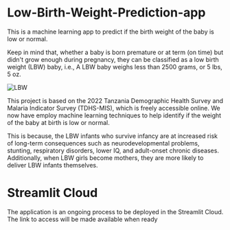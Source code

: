 # Low-Birth-Weight-Prediction-app

This is a machine learning app to predict if the birth weight of the baby is low or normal.

Keep in mind that, whether a baby is born premature or at term (on time) but didn't grow enough during pregnancy, they can be classified as a low birth weight (LBW) baby, i.e., A LBW baby weighs less than 2500 grams, or 5 lbs, 5 oz.

![LBW](https://github.com/Gladys340/Low-Birth-Weight-Prediction-app/assets/84182738/40a8b628-f9dd-4d9a-aabf-97750f69baa0)


This project is based on the 2022 Tanzania Demographic Health Survey and Malaria Indicator Survey (TDHS-MIS), which is freely accessible online. We now have employ machine learning techniques to help identify if the weight of the baby at birth is low or normal. 

This is because, the LBW infants who survive infancy are at increased risk of long-term consequences such as neurodevelopmental problems, stunting, respiratory disorders, lower IQ, and adult-onset chronic diseases. Additionally, when LBW girls become mothers, they are more likely to deliver LBW infants themselves.

# Streamlit Cloud

The application is an ongoing process to be deployed in the Streamlit Cloud. The link to access will be made available when ready

